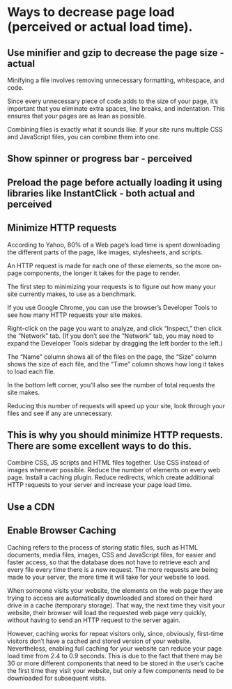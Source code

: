 # Ways to decrease page load (perceived or actual load time).

## Use minifier and gzip to decrease the page size - actual

Minifying a file involves removing unnecessary formatting, whitespace, and code.

Since every unnecessary piece of code adds to the size of your page, it’s important that you eliminate extra spaces, line breaks, and indentation. This ensures that your pages are as lean as possible.

Combining files is exactly what it sounds like. If your site runs multiple CSS and JavaScript files, you can combine them into one.

## Show spinner or progress bar - perceived

## Preload the page before actually loading it using libraries like InstantClick - both actual and perceived

## Minimize HTTP requests

According to Yahoo, 80% of a Web page’s load time is spent downloading the different parts of the page, like images, stylesheets, and scripts.

An HTTP request is made for each one of these elements, so the more on-page components, the longer it takes for the page to render.

The first step to minimizing your requests is to figure out how many your site currently makes, to use as a benchmark.

If you use Google Chrome, you can use the browser’s Developer Tools to see how many HTTP requests your site makes.

Right-click on the page you want to analyze, and click “Inspect,” then click the “Network” tab. (If you don’t see the “Network” tab, you may need to expand the Developer Tools sidebar by dragging the left border to the left.)

The “Name” column shows all of the files on the page, the “Size” column shows the size of each file, and the “Time” column shows how long it takes to load each file.

In the bottom left corner, you’ll also see the number of total requests the site makes.

Reducing this number of requests will speed up your site, look through your files and see if any are unnecessary.

## This is why you should minimize HTTP requests. There are some excellent ways to do this.

Combine CSS, JS scripts and HTML files together.
Use CSS instead of images whenever possible.
Reduce the number of elements on every web page.
Install a caching plugin.
Reduce redirects, which create additional HTTP requests to your server and increase your page load time.

## Use a CDN

## Enable Browser Caching

 Caching refers to the process of storing static files, such as HTML documents, media files, images, CSS and JavaScript files, for easier and faster access, so that the database does not have to retrieve each and every file every time there is a new request. The more requests are being made to your server, the more time it will take for your website to load.

When someone visits your website, the elements on the web page they are trying to access are automatically downloaded and stored on their hard drive in a cache (temporary storage). That way, the next time they visit your website, their browser will load the requested web page very quickly, without having to send an HTTP request to the server again.

However, caching works for repeat visitors only, since, obviously, first-time visitors don’t have a cached and stored version of your website. Nevertheless, enabling full caching for your website can reduce your page load time from 2.4 to 0.9 seconds. This is due to the fact that there may be 30 or more different components that need to be stored in the user’s cache the first time they visit your website, but only a few components need to be downloaded for subsequent visits.